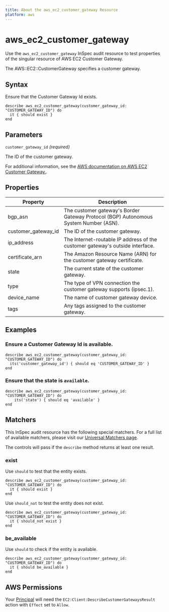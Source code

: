 ```yaml
---
title: About the aws_ec2_customer_gateway Resource
platform: aws
---
```


# aws_ec2_customer_gateway

Use the `aws_ec2_customer_gateway` InSpec audit resource to test properties of the singular resource of AWS EC2 Customer Gateway.

The AWS::EC2::CustomerGateway specifies a customer gateway.

## Syntax

Ensure that the Customer Gateway Id exists.

    describe aws_ec2_customer_gateway(customer_gateway_id: "CUSTOMER_GATEWAY_ID") do
      it { should exist }
    end

## Parameters

`customer_gateway_id` _(required)_

The ID of the customer gateway.

For additional information, see the [AWS documentation on AWS EC2 Customer Gateway.](https://docs.aws.amazon.com/AWSCloudFormation/latest/UserGuide/aws-resource-ec2-customer-gateway.html).

## Properties

| Property | Description |
| --- | --- |
| bgp_asn | The customer gateway's Border Gateway Protocol (BGP) Autonomous System Number (ASN). |
| customer_gateway_id | The ID of the customer gateway. |
| ip_address | The Internet-routable IP address of the customer gateway's outside interface. |
| certificate_arn | The Amazon Resource Name (ARN) for the customer gateway certificate. |
| state | The current state of the customer gateway. |
| type | The type of VPN connection the customer gateway supports (ipsec.1). |
| device_name | The name of customer gateway device. |
| tags | Any tags assigned to the customer gateway. |

## Examples

### Ensure a Customer Gateway Id is available.
    describe aws_ec2_customer_gateway(customer_gateway_id: "CUSTOMER_GATEWAY_ID") do
      its('customer_gateway_id') { should eq 'CUSTOMER_GATEWAY_ID' }
    end

### Ensure that the state is `available`.
    describe aws_ec2_customer_gateway(customer_gateway_id: "CUSTOMER_GATEWAY_ID") do
        its('state') { should eq 'available' }
    end

## Matchers

This InSpec audit resource has the following special matchers. For a full list of available matchers, please visit our [Universal Matchers page](https://www.inspec.io/docs/reference/matchers/).

The controls will pass if the `describe` method returns at least one result.

### exist

Use `should` to test that the entity exists.

    describe aws_ec2_customer_gateway(customer_gateway_id: "CUSTOMER_GATEWAY_ID") do
      it { should exist }
    end

Use `should_not` to test the entity does not exist.

    describe aws_ec2_customer_gateway(customer_gateway_id: "CUSTOMER_GATEWAY_ID") do
      it { should_not exist }
    end

### be_available

Use `should` to check if the entity is available.

    describe aws_ec2_customer_gateway(customer_gateway_id: "CUSTOMER_GATEWAY_ID") do
      it { should be_available }
    end

## AWS Permissions

Your [Principal](https://docs.aws.amazon.com/IAM/latest/UserGuide/intro-structure.html#intro-structure-principal) will need the `EC2:Client:DescribeCustomerGatewaysResult` action with `Effect` set to `Allow`.